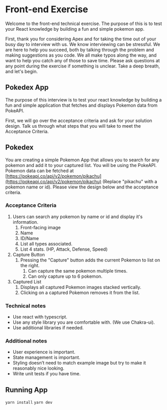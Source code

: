 # Front-end Exercise

Welcome to the front-end technical exercise. The purpose of this is to test your React knowledge by building a fun and simple pokemon app. 

First, thank you for considering Apex and for taking the time out of your busy day to interview with us. We know interviewing can be stressful. We are here to help you succeed, both by talking through the problem and making suggestions as you code. We all make typos along the way, and want to help you catch any of those to save time. Please ask questions at any point during the exercise if something is unclear. Take a deep breath, and let's begin.

## Pokedex App

The purpose of this interview is to test your react knowledge by building a fun and simple application that fetches and displays Pokemon data from PokeAPI. 

First, we will go over the acceptance criteria and ask for your solution design. Talk us through what steps that you will take to meet the Acceptance Criteria. 

## Pokedex

You are creating a simple Pokemon App that allows you to search for any pokemon and add it to your captured list. You will be using the PokeAPI. Pokemon data can be fetched at [https://pokeapi.co/api/v2/pokemon/pikachu](https://pokeapi.co/api/v2/pokemon/pikachu) (Replace "pikachu" with a pokemon name or id). Please view the design below and the acceptance criteria.


### Acceptance Criteria

1. Users can search any pokemon by name or id and display it's information.
    1. Front-facing image
    2. Name
    3. ID/Name
    4. List all types associated.
    5. List 4 stats. (HP, Attack, Defense, Speed) 
2. Capture Button
    1. Pressing the "Capture" button adds the current Pokemon to list on the right.
        1. Can capture the same pokemon multiple times.
        2. Can only capture up to 6 pokemon.
3. Captured List
    1. Displays all captured Pokemon images stacked vertically.
    2. Clicking on a captured Pokemon removes it from the list.

### Technical notes

- Use react with typescript.
- Use any style library you are comfortable with. (We use Chakra-ui).
- Use additional libraries if needed.

### Additional notes
- User experience is important.
- State management is important.
- Styling doesn’t need to match example image but try to make it reasonably nice looking.
- Write unit tests if you have time. 

## Running App

`yarn install`
`yarn dev`